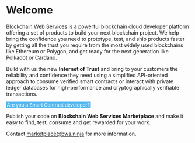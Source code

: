# Welcome

<style>
.welcome-highlight {
    background-color:#5abaf0;
    color:white;
    text-shadow: none !important;
    font-size:13px;
    padding: 1px 3px 1px 2px;
  }
</style>

[Blockchain Web Services](https://bws.ninja) is a powerful blockchain cloud developer platform offering a set of products to build your next blockchain project. We help bring the confidence you need to prototype, test, and ship products faster by getting all the trust you require from the most widely used blockchains like Ethereum or Polygon, and get ready for the next generation like Polkadot or Cardano.

Build with us the new **Internet of Trust** and bring to your customers the reliability and confidence they need using a simplified API-oriented approach to consume verified smart contracts or interact with private ledger databases for high-performance and cryptographically verifiable transactions.

<span class="welcome-highlight">Are you a Smart Contract developer?</span>

Publish your code on **Blockchain Web Services Marketplace** and make it easy to find, test, consume and get rewarded for your work.

Contact <a href="mailto:marketplace@bws.ninja" target="_blank">marketplace@bws.ninja</a> for more information.
